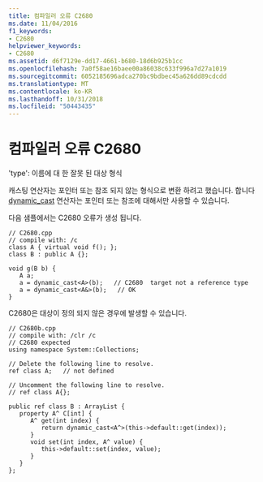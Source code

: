 ```yaml
---
title: 컴파일러 오류 C2680
ms.date: 11/04/2016
f1_keywords:
- C2680
helpviewer_keywords:
- C2680
ms.assetid: d6f7129e-dd17-4661-b680-18d6b925b1cc
ms.openlocfilehash: 7a0f58ae16baee00a86038c633f996a7d27a1019
ms.sourcegitcommit: 6052185696adca270bc9bdbec45a626dd89cdcdd
ms.translationtype: MT
ms.contentlocale: ko-KR
ms.lasthandoff: 10/31/2018
ms.locfileid: "50443435"
---
```

# <a name="compiler-error-c2680"></a>컴파일러 오류 C2680

'type': 이름에 대 한 잘못 된 대상 형식

캐스팅 연산자는 포인터 또는 참조 되지 않는 형식으로 변환 하려고 했습니다. 합니다 [dynamic_cast](../../cpp/dynamic-cast-operator.md) 연산자는 포인터 또는 참조에 대해서만 사용할 수 있습니다.

다음 샘플에서는 C2680 오류가 생성 됩니다.

```
// C2680.cpp
// compile with: /c
class A { virtual void f(); };
class B : public A {};

void g(B b) {
   A a;
   a = dynamic_cast<A>(b);   // C2680  target not a reference type
   a = dynamic_cast<A&>(b);   // OK
}
```

C2680은 대상이 정의 되지 않은 경우에 발생할 수 있습니다.

```
// C2680b.cpp
// compile with: /clr /c
// C2680 expected
using namespace System::Collections;

// Delete the following line to resolve.
ref class A;   // not defined

// Uncomment the following line to resolve.
// ref class A{};

public ref class B : ArrayList {
   property A^ C[int] {
      A^ get(int index) {
         return dynamic_cast<A^>(this->default::get(index));
      }
      void set(int index, A^ value) {
         this->default::set(index, value);
      }
   }
};
```